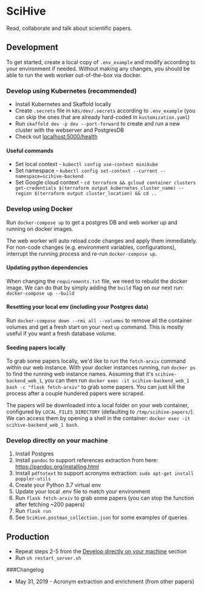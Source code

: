 # SciHive 

Read, collaborate and talk about scientific papers.

## Development
To get started, create a local copy of `.env_example` and modify according to your environment if needed.
Without making any changes, you should be able to run the web worker out-of-the-box via docker. 

### Develop using Kubernetes (recommended)
- Install Kubernetes and Skaffold locally
- Create `.secrets` file in `k8s/dev/.secrets` according to `.env_example` (you can skip the ones that are already hard-coded in `kustomization.yaml`)
- Run `skaffold dev -p dev --port-forward` to create and run a new cluster with the webserver and PostgresDB
- Check out [localhost:5000/health](http://localhost:5000/health)

#### Useful commands
-  Set local context -  `kubectl config use-context minikube`
-  Set namespace - `kubectl config set-context --current --namespace=scihive-backend`
-  Set Google cloud context - `cd terraform && gcloud container clusters get-credentials $(terraform output kubernetes_cluster_name) --region $(terraform output cluster_location) && cd ..`

### Develop using Docker
Run `docker-compose up` to get a postgres DB and web worker up and running on docker images.

The web worker will auto reload code changes and apply them immediately. For non-code 
changes (e.g. environment variables, configurations), interrupt the running process and re-run `docker-compose up`.

#### Updating python dependencies
When changing the `requirements.txt` file, we need to rebuild the docker image. We can do that by
simply adding the `build` flag on our next run: `docker-compose up --build` 

#### Resetting your local env (including your Postgres data)
Run `docker-compose down --rmi all --volumes` to remove all the container volumes and get 
a fresh start on your next `up` command. This is mostly useful if you want a fresh database volume.

#### Seeding papers locally
To grab some papers locally, we'd like to run the `fetch-arxiv` command within our web instance.
With your docker instances running, run `docker ps` to find the running web instance names.
Assuming that it's `scihive-backend_web_1`, you can then run 
`docker exec -it scihive-backend_web_1 bash -c "flask fetch-arxiv"` to grab some papers. You can 
just kill the process after a couple hundered papers were scraped.

The papers will be downloaded into a local folder on your web container, configured by `LOCAL_FILES_DIRECTORY`
(defaulting to `/tmp/scihive-papers/`). We can access them by opening a shell in the container:
`docker exec -it scihive-backend_web_1 bash`.

### Develop directly on your machine
1. Install Postgres
1. Install `pandoc` to support references extraction from here: https://pandoc.org/installing.html
1. Install `pdftotext` to support acronyms extraction: `sudo apt-get install poppler-utils`
1. Create your Python 3.7 virtual env
1. Update your local .env file to match your environment
1. Run `flask fetch-arxiv` to grab some papers (you can stop the function after fetching ~200 papers)  
1. Run `flask run`
1. See `SciHive.postman_collection.json` for some examples of queries


## Production
- Repeat steps 2-5 from the [Develop directly on your machine](#develop-directly-on-your-machine) section
- Run `sh restart_server.sh`

###Changelog

- May 31, 2019 - Acronym extraction and enrichment (from other papers)